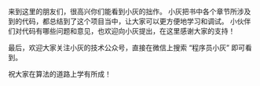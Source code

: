 来到这里的朋友们，很高兴你们能看到小灰的拙作。 小灰把书中各个章节所涉及到的代码，都总结到了这个项目当中，让大家可以更方便地学习和调试。 小伙伴们对代码有哪些问题和意见，也欢迎向小灰提出，在这里感谢大家的支持！

最后，欢迎大家关注小灰的技术公众号，直接在微信上搜索 “程序员小灰” 即可看到。

祝大家在算法的道路上学有所成！
